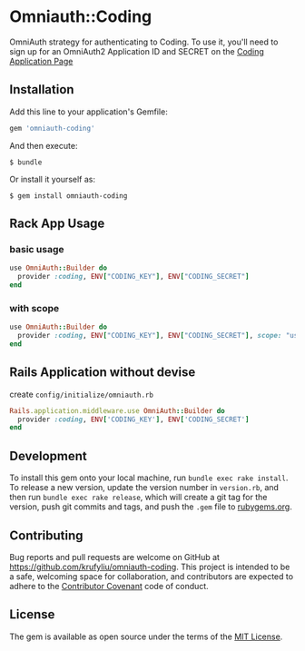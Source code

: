 # Omniauth::Coding

OmniAuth strategy for authenticating to Coding. To use it, you'll need to sign up for an OmniAuth2 Application ID and SECRET on the [Coding Application Page](https://coding.net/user/account/setting/applications)

## Installation

Add this line to your application's Gemfile:

```ruby
gem 'omniauth-coding'
```

And then execute:

    $ bundle

Or install it yourself as:

    $ gem install omniauth-coding

## Rack App Usage
### basic usage
```ruby 
use OmniAuth::Builder do
  provider :coding, ENV["CODING_KEY"], ENV["CODING_SECRET"]
end
```

### with scope
```ruby 
use OmniAuth::Builder do
  provider :coding, ENV["CODING_KEY"], ENV["CODING_SECRET"], scope: "user"
end
```

## Rails Application without devise
create `config/initialize/omniauth.rb`
```ruby
Rails.application.middleware.use OmniAuth::Builder do
  provider :coding, ENV['CODING_KEY'], ENV['CODING_SECRET']
end
```


## Development
To install this gem onto your local machine, run `bundle exec rake install`. To release a new version, update the version number in `version.rb`, and then run `bundle exec rake release`, which will create a git tag for the version, push git commits and tags, and push the `.gem` file to [rubygems.org](https://rubygems.org).

## Contributing

Bug reports and pull requests are welcome on GitHub at https://github.com/krufyliu/omniauth-coding. This project is intended to be a safe, welcoming space for collaboration, and contributors are expected to adhere to the [Contributor Covenant](http://contributor-covenant.org) code of conduct.


## License

The gem is available as open source under the terms of the [MIT License](http://opensource.org/licenses/MIT).

